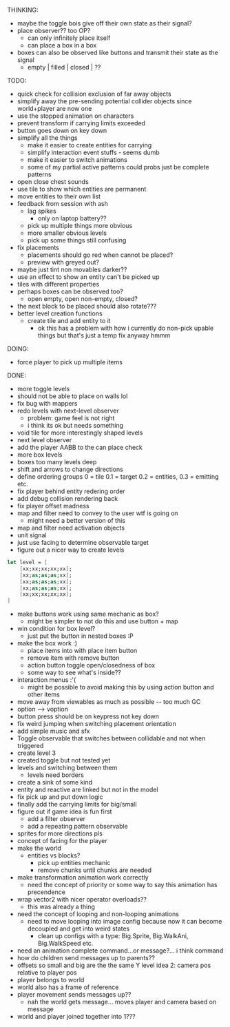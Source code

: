 ﻿THINKING:
- maybe the toggle bois give off their own state as their signal?
- place observer?? too OP?
	- can only infinitely place itself
	- can place a box in a box
- boxes can also be observed like buttons and transmit their state as the signal
	- empty | filled | closed | ??


TODO:
- quick check for collision exclusion of far away objects
- simplify away the pre-sending potential collider objects since world+player are now one
- use the stopped animation on characters
- prevent transform if carrying limits exceeded
- button goes down on key down
- simplify all the things
	- make it easier to create entities for carrying
	- simplify interaction event stuffs - seems dumb
	- make it easier to switch animations
	- some of my partial active patterns could probs just be complete patterns
- open close chest sounds
- use tile to show which entities are permanent
- move entities to their own list
- feedback from session with ash
	- lag spikes
		- only on laptop battery??
	- pick up multiple things more obvious
	- more smaller obvious levels
	- pick up some things still confusing
- fix placements
	- placements should go red when cannot be placed?
	- preview with greyed out?
- maybe just tint non movables darker??
- use an effect to show an entity can't be picked up 
- tiles with different properties
- perhaps boxes can be observed too?
	- open empty, open non-empty, closed?
- the next block to be placed should also rotate???
- better level creation functions
	- create tile and add entity to it
		- ok this has a problem with how i currently do non-pick upable things but that's just a temp fix anyway hmmm

DOING:
- force player to pick up multiple items

DONE:
- more toggle levels
- should not be able to place on walls lol
- fix bug with mappers
- redo levels with next-level observer
	- problem: game feel is not right
	- i think its ok but needs something 
- void tile for more interestingly shaped levels
- next level observer
- add the player AABB to the can place check
- more box levels
- boxes too many levels deep
- shift and arrows to change directions
- define ordering groups 0 = tile 0.1 = target 0.2 = entities, 0.3 = emitting etc.
- fix player behind entity redering order
- add debug collision rendering back
- fix player offset madness
- map and filter need to convey to the user wtf is going on
	- might need a better version of this
- map and filter need activation objects
- unit signal
- just use facing to determine observable target
- figure out a nicer way to create levels

```fsharp
let level = [
	[xx;xx;xx;xx;xx];
	[xx;as;as;as;xx];
	[xx;as;as;as;xx];
	[xx;as;as;as;xx];
	[xx;xx;xx;xx;xx];
]
```
- make buttons work using same mechanic as box?
	- might be simpler to not do this and use button + map
- win condition for box level?
	- just put the button in nested boxes :P
- make the box work :)
	- place items into with place item button
	- remove item with remove button
	- action button toggle open/closedness of box
	- some way to see what's inside??
- interaction menus :'(
	- might be possible to avoid making this by using action button and other items
- move away from viewables as much as possible -- too much GC
- option --> voption
- button press should be on keypress not key down
- fix weird jumping when switching placement orientation
- add simple music and sfx
- Toggle observable that switches between collidable and not when triggered
- create level 3
- created toggle but not tested yet
- levels and switching between them
	- levels need borders
- create a sink of some kind
- entity and reactive are linked but not in the model
- fix pick up and put down logic
- finally add the carrying limits for big/small
- figure out if game idea is fun first
	- add a filter observer
	- add a repeating pattern observable
- sprites for more directions pls
- concept of facing for the player
- make the world
	- entities vs blocks?
		- pick up entities mechanic
		- remove chunks until chunks are needed
- make transformation animation work correctly
	- need the concept of priority or some way to say this animation has precendence
- wrap vector2 with nicer operator overloads??
	- this was already a thing
- need the concept of looping and non-looping animations
	- need to move looping into image config because now it can become decoupled and get into weird states
		- clean up configs with a type: Big.Sprite, Big.WalkAni, Big.WalkSpeed etc.
- need an animation complete command...or message?... i think command
- how do children send messages up to parents??
- offsets so small and big are the the same Y level
idea 2: camera pos relative to player pos
- player belongs to world
- world also has a frame of reference
- player movement sends messages up??
	- nah the world gets message... moves player and camera based on message
- world and player joined together into 1???



